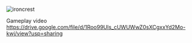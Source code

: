 ![ironcrest](https://user-images.githubusercontent.com/92088275/220661805-82520a0a-d1dc-42c4-a9e0-85420816fbb1.png)

Gameplay video
https://drive.google.com/file/d/1Roo99Uls_cUWUWwZ0sXCgxxYd2Mo-kwj/view?usp=sharing

